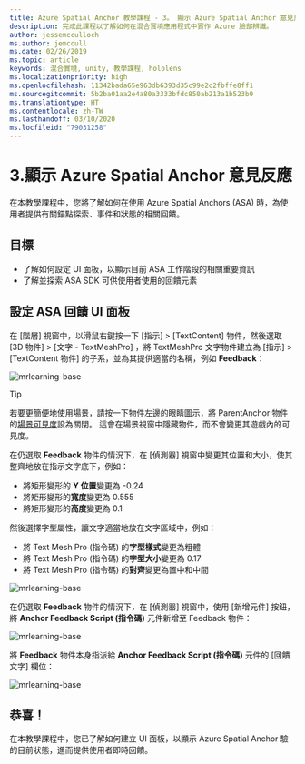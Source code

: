 ```yaml
---
title: Azure Spatial Anchor 教學課程 - 3。 顯示 Azure Spatial Anchor 意見反應
description: 完成此課程以了解如何在混合實境應用程式中實作 Azure 臉部辨識。
author: jessemcculloch
ms.author: jemccull
ms.date: 02/26/2019
ms.topic: article
keywords: 混合實境, unity, 教學課程, hololens
ms.localizationpriority: high
ms.openlocfilehash: 11342bada65e963db6393d35c99e2c2fbffe8ff1
ms.sourcegitcommit: 5b2ba01aa2e4a80a3333bfdc850ab213a1b523b9
ms.translationtype: HT
ms.contentlocale: zh-TW
ms.lasthandoff: 03/10/2020
ms.locfileid: "79031258"
---
```

# <a name="3-displaying-azure-spatial-anchor-feedback"></a>3.顯示 Azure Spatial Anchor 意見反應

在本教學課程中，您將了解如何在使用 Azure Spatial Anchors (ASA) 時，為使用者提供有關錨點探索、事件和狀態的相關回饋。

## <a name="objectives"></a>目標

* 了解如何設定 UI 面板，以顯示目前 ASA 工作階段的相關重要資訊
* 了解並探索 ASA SDK 可供使用者使用的回饋元素

## <a name="set-up-asa-feedback-ui-panel"></a>設定 ASA 回饋 UI 面板

在 [階層] 視窗中，以滑鼠右鍵按一下 [指示]   > [TextContent]  物件，然後選取 [3D 物件]   > [文字 - TextMeshPro]  ，將 TextMeshPro 文字物件建立為 [指示] > [TextContent 物件] 的子系，並為其提供適當的名稱，例如 **Feedback**：

![mrlearning-base](images/mrlearning-asa/tutorial3-section1-step1-1.png)

> [!TIP]
> 若要更簡便地使用場景，請按一下物件左邊的眼睛圖示，將 ParentAnchor 物件的<a href="https://docs.unity3d.com/Manual/SceneVisibility.html" target="_blank">場景可見度</a>設為關閉。 這會在場景視窗中隱藏物件，而不會變更其遊戲內的可見度。

在仍選取 **Feedback** 物件的情況下，在 [偵測器] 視窗中變更其位置和大小，使其整齊地放在指示文字底下，例如：

* 將矩形變形的 **Y 位置**變更為 -0.24
* 將矩形變形的**寬度**變更為 0.555
* 將矩形變形的**高度**變更為 0.1

然後選擇字型屬性，讓文字適當地放在文字區域中，例如：

* 將 Text Mesh Pro (指令碼) 的**字型樣式**變更為粗體
* 將 Text Mesh Pro (指令碼) 的**字型大小**變更為 0.17
* 將 Text Mesh Pro (指令碼) 的**對齊**變更為置中和中間

![mrlearning-base](images/mrlearning-asa/tutorial3-section1-step1-2.png)

在仍選取 **Feedback** 物件的情況下，在 [偵測器] 視窗中，使用 [新增元件]  按鈕，將 **Anchor Feedback Script (指令碼)** 元件新增至 Feedback 物件：

![mrlearning-base](images/mrlearning-asa/tutorial3-section1-step1-3.png)

將 **Feedback** 物件本身指派給 **Anchor Feedback Script (指令碼)** 元件的 [回饋文字]  欄位：

![mrlearning-base](images/mrlearning-asa/tutorial3-section1-step1-4.png)

## <a name="congratulations"></a>恭喜！

在本教學課程中，您已了解如何建立 UI 面板，以顯示 Azure Spatial Anchor 驗的目前狀態，進而提供使用者即時回饋。
